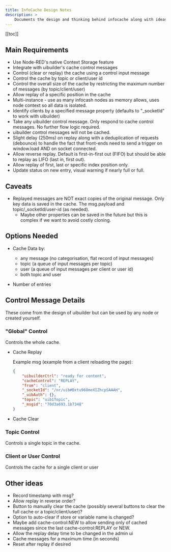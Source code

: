 ```yaml
---
title: InfoCache Design Notes
description: >
    Documents the design and thinking behind infocache along with ideas for the future.
---
```


[[toc]]

## Main Requirements

- Use Node-RED's native Context Storage feature
- Integrate with uibuilder's cache control messages
- Control (clear or replay) the cache using a control input message
- Control the cache by topic or client/user id
- Control the overall size of the cache by restricting the maximum number of messages (by topic/client/user)
- Allow replay of a specific position in the cache
- Multi-instance - use as many infocash nodes as memory allows, uses node context so all data is isolated.
- Identify clients by a specified message property (defaults to "_socketId" to work with uibuilder)
- Take any uibuilder control message. Only respond to cache control messages. No further flow logic required.
- uibuilder control messages will not be cached.
- Slight delay (250ms) on replay along with a deduplication of requests (debounce)
  to handle the fact that front-ends need to send a trigger on window.load AND on socket connected.
- Allow reverse replay. Default is first-in-first out (FIFO) but should be able to replay as LIFO (last in, first out).
- Allow replay of first, last or specific index position only.
- Update status on new entry, visual warning if nearly full or full.

## Caveats

- Replayed messages are NOT exact copies of the original message. Only key data is saved in the cache. The msg.payload and topic/_socketId/user-id (as needed).
  - Maybe other properties can be saved in the future but this is complex if we want to avoid costly cloning.

## Options Needed

- Cache Data by:
   -  any message (no categorisation, flat record of input messages)
   -  topic (a queue of input messages per topic)
   -  user (a queue of input messages per client or user id)
   -  both topic and user

- Number of entries

## Control Message Details

These come from the design of uibuilder but can be used by any node or created yourself.

### "Global" Control

Controls the whole cache.

- Cache Replay

   Example msg (example from a client reloading the page):

   ```json
   {
       "uibuilderCtrl": "ready for content",
       "cacheControl": "REPLAY",
       "from": "client",
       "_socketId": "/nr/uib#Bxtu968meXIZhcpSAAAH",
       "_uibAuth": {},
       "topic": "uib1Topic",
       "_msgid": "70d3a693.1b7348"
   }
   ```

- Cache Clear

### Topic Control

Controls a single topic in the cache.

### Client or User Control

Controls the cache for a single client or user

## Other ideas

- Record timestamp with msg?
- Allow replay in reverse order?
- Button to manually clear the cache (possibly several buttons to clear the full cache or a topic/client/user)?
- Option to auto-clear if store or variable name is changed?
- Maybe add cache-control:NEW to allow sending only of cached messages since the last cache-control:REPLAY or NEW.
- Allow the replay delay time to be changed in the admin ui
- Cache messages for a maximum time (in seconds)
- Reset after replay if desired
